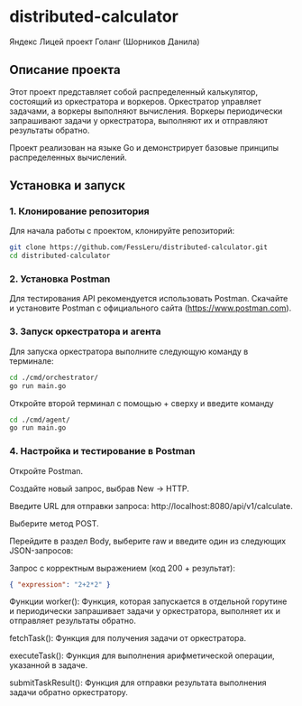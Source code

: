 # distributed-calculator
 Яндекс Лицей проект Голанг (Шорников Данила)

## Описание проекта

Этот проект представляет собой распределенный калькулятор, состоящий из оркестратора и воркеров. Оркестратор управляет задачами, а воркеры выполняют вычисления. Воркеры периодически запрашивают задачи у оркестратора, выполняют их и отправляют результаты обратно.

Проект реализован на языке Go и демонстрирует базовые принципы распределенных вычислений.

## Установка и запуск

### 1. Клонирование репозитория

Для начала работы с проектом, клонируйте репозиторий:

```bash
git clone https://github.com/FessLeru/distributed-calculator.git
cd distributed-calculator
```
### 2. Установка Postman
Для тестирования API рекомендуется использовать Postman. Скачайте и установите Postman с официального сайта (https://www.postman.com).

### 3. Запуск оркестратора и агента
Для запуска оркестратора выполните следующую команду в терминале:
```bash
cd ./cmd/orchestrator/
go run main.go
```
Откройте второй терминал с помощью + сверху и введите команду
```bash
cd ./cmd/agent/
go run main.go
```

### 4. Настройка и тестирование в Postman
Откройте Postman.

Создайте новый запрос, выбрав New -> HTTP.

Введите URL для отправки запроса: http://localhost:8080/api/v1/calculate.

Выберите метод POST.

Перейдите в раздел Body, выберите raw и введите один из следующих JSON-запросов:

Запрос с корректным выражением (код 200 + результат):
```json
{ "expression": "2+2*2" }
```

Функции
worker(): Функция, которая запускается в отдельной горутине и периодически запрашивает задачи у оркестратора, выполняет их и отправляет результаты обратно.

fetchTask(): Функция для получения задачи от оркестратора.

executeTask(): Функция для выполнения арифметической операции, указанной в задаче.

submitTaskResult(): Функция для отправки результата выполнения задачи обратно оркестратору.


